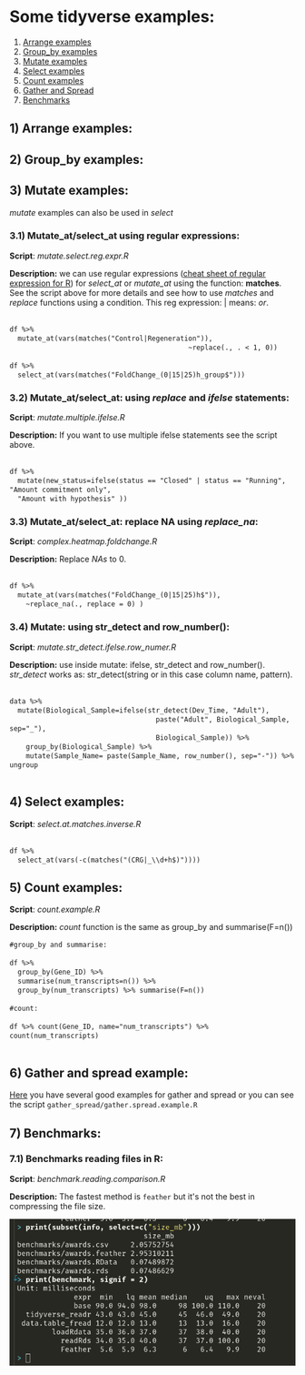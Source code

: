 # Some tidyverse examples:

1. [Arrange examples](#arrange)
2. [Group_by examples](#group)
3. [Mutate examples](#mutate)
4. [Select examples](#select)
5. [Count examples](#count)
6. [Gather and Spread](#gather)
7. [Benchmarks](#bench)

## 1)  <a id='arrange'></a> Arrange examples:

## 2) <a id='group'></a> Group_by examples:

## 3) <a id='mutate'></a> Mutate examples:

*mutate* examples can also be used in *select*

### 3.1) Mutate_at/select_at using regular expressions:

**Script**: *mutate.select.reg.expr.R*

**Description:** we can use regular expressions ([cheat sheet of regular expression for R](https://rstudio.com/wp-content/uploads/2016/09/RegExCheatsheet.pdf)) for *select_at* or *mutate_at* using the function: **matches**. See the script above for more details and see how to use *matches* and *replace* functions using a condition. This reg expression: | means: *or*.

```{r}

df %>%
  mutate_at(vars(matches("Control|Regeneration")),
                                            ~replace(., . < 1, 0))

df %>%
  select_at(vars(matches("FoldChange_(0|15|25)h_group$")))          

```

### 3.2) Mutate_at/select_at: using *replace* and *ifelse* statements:

**Script**: *mutate.multiple.ifelse.R*

**Description:** If you want to use multiple ifelse statements see the script above.

```{r}

df %>%
  mutate(new_status=ifelse(status == "Closed" | status == "Running", "Amount commitment only",
  "Amount with hypothesis" ))

```
### 3.3) Mutate_at/select_at: replace NA using *replace_na*:

**Script**: *complex.heatmap.foldchange.R*

**Description:** Replace *NAs* to 0.

```{r}

df %>%
  mutate_at(vars(matches("FoldChange_(0|15|25)h$")),
    ~replace_na(., replace = 0) )

```
### 3.4) Mutate: using str_detect and row_number():

**Script**: *mutate.str_detect.ifelse.row_numer.R*

**Description:** use inside mutate: ifelse, str_detect and row_number(). *str_detect* works as: str_detect(string or in this case column name, pattern).

```{r}

data %>%
  mutate(Biological_Sample=ifelse(str_detect(Dev_Time, "Adult"),
                                    paste("Adult", Biological_Sample, sep="_"),
                                    Biological_Sample)) %>%
    group_by(Biological_Sample) %>%
    mutate(Sample_Name= paste(Sample_Name, row_number(), sep="-")) %>% ungroup


```

## 4) <a id='select'></a> Select examples:

**Script**: *select.at.matches.inverse.R*

```{r}

df %>%
  select_at(vars(-c(matches("(CRG|_\\d+h$)"))))

```

## 5) <a id='count'></a> Count examples:

**Script**: *count.example.R*

**Description:** *count* function is the same as group_by and summarise(F=n())

```{r}
#group_by and summarise:

df %>%
  group_by(Gene_ID) %>%
  summarise(num_transcripts=n()) %>%
  group_by(num_transcripts) %>% summarise(F=n())

#count:

df %>% count(Gene_ID, name="num_transcripts") %>% count(num_transcripts)


```
## 6) <a id='gather'></a> Gather and spread example:

[Here](https://data.library.virginia.edu/a-tidyr-tutorial/) you have several good examples for gather and spread or you can see the script `gather_spread/gather.spread.example.R`

## 7) <a id='bench'></a> Benchmarks:

### 7.1) Benchmarks reading files in R:

**Script**: *benchmark.reading.comparison.R*

**Description:**  The fastest method is `feather` but it's not the best in compressing the file size.

<div align="center">
<img src="https://raw.githubusercontent.com/razielar/Dplyr-examples/master/img/benchmark.reading.png" alt="logo"></img>
</div>

